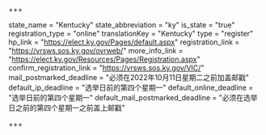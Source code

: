 +++

state_name = "Kentucky"
state_abbreviation = "ky"
is_state = "true"
registration_type = "online"
translationKey = "Kentucky"
type = "register"
hp_link = "https://elect.ky.gov/Pages/default.aspx"
registration_link = "https://vrsws.sos.ky.gov/ovrweb/"
more_info_link = "https://elect.ky.gov/Resources/Pages/Registration.aspx"
confirm_registration_link = "https://vrsws.sos.ky.gov/VIC/"
mail_postmarked_deadline = "必须在2022年10月11日星期二之前加盖邮戳"
default_ip_deadline = "选举日前的第四个星期一"
default_online_deadline = "选举日前的第四个星期一"
default_mail_postmarked_deadline = "必须在选举日之前的第四个星期一之前盖上邮戳"

+++